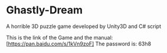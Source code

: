 # Ghastly-Dream
A horrible 3D puzzle game developed by Unity3D and C# script

This is the link of the Game and the manual:[https://pan.baidu.com/s/1kVn9zoF]
The password is: 63h8

